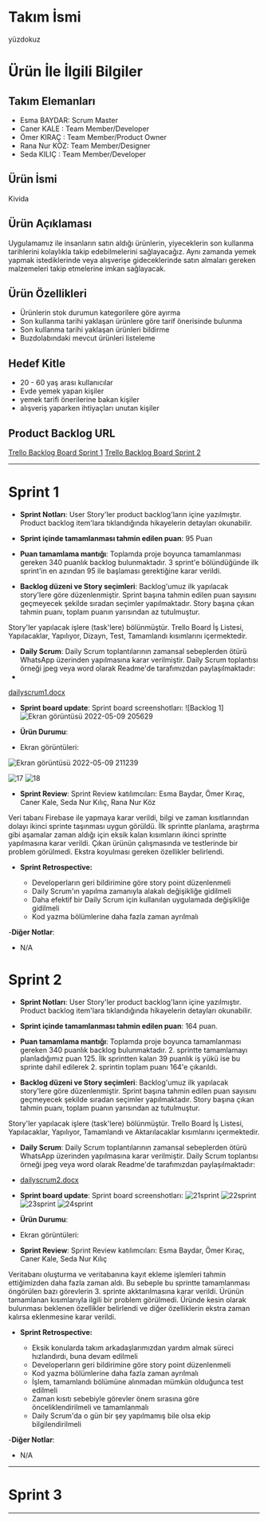 # **Takım İsmi**

yüzdokuz

# Ürün İle İlgili Bilgiler

## Takım Elemanları

- Esma  BAYDAR: Scrum Master
- Caner KALE  : Team Member/Developer
- Ömer KIRAÇ  : Team Member/Product Owner
- Rana Nur KÖZ: Team Member/Designer
- Seda KILIÇ  : Team Member/Developer

## Ürün İsmi

Kivida

## Ürün Açıklaması

Uygulamamız ile insanların satın aldığı ürünlerin, yiyeceklerin son kullanma tarihlerini kolaylıkla takip edebilmelerini sağlayacağız. Aynı zamanda yemek yapmak istediklerinde veya alışverişe gideceklerinde satın almaları gereken malzemeleri takip etmelerine imkan sağlayacak. 

## Ürün Özellikleri

- Ürünlerin stok durumun kategorilere göre ayırma
- Son kullanma tarihi yaklaşan ürünlere göre tarif önerisinde bulunma
- Son kullanma tarihi yaklaşan ürünleri bildirme
- Buzdolabındaki mevcut ürünleri listeleme

## Hedef Kitle

- 20 - 60 yaş arası kullanıcılar
- Evde yemek yapan kişiler
- yemek tarifi önerilerine bakan kişiler
- alışveriş yaparken ihtiyaçları unutan kişiler


## Product Backlog URL

[Trello Backlog Board Sprint 1](https://trello.com/b/qfyil4Ei/sprint-1)
[Trello Backlog Board Sprint 2](https://trello.com/b/9Mudu29z/sprint-2)

---

# Sprint 1

- **Sprint Notları**: User Story'ler product backlog'ların içine yazılmıştır. Product backlog item'lara tıklandığında hikayelerin detayları okunabilir.

- **Sprint içinde tamamlanması tahmin edilen puan**: 95 Puan

- **Puan tamamlama mantığı**: Toplamda proje boyunca tamamlanması gereken 340 puanlık backlog bulunmaktadır. 3 sprint'e bölündüğünde ilk sprint'in en azından 95 ile başlaması gerektiğine karar verildi.

- **Backlog düzeni ve Story seçimleri**: Backlog'umuz ilk yapılacak story'lere göre düzenlenmiştir. Sprint başına tahmin edilen puan sayısını geçmeyecek şekilde sıradan seçimler yapılmaktadır. Story başına çıkan tahmin puanı, toplam puanın yarısından az tutulmuştur. 

Story'ler yapılacak işlere (task'lere) bölünmüştür. Trello Board İş Listesi, Yapılacaklar, Yapılıyor, Dizayn, Test, Tamamlandı kısımlarını içermektedir.

- **Daily Scrum**: Daily Scrum toplantılarının zamansal sebeplerden ötürü WhatsApp üzerinden yapılmasına karar verilmiştir. Daily Scrum toplantısı örneği jpeg veya word olarak Readme'de tarafımızdan paylaşılmaktadır:
- 
[dailyscrum1.docx](https://github.com/kalecaner/StockControlApplication/files/8672102/dailyscrum1.docx)


- **Sprint board update**: Sprint board screenshotları: 
![Backlog 1]
![Ekran görüntüsü 2022-05-09 205629](https://user-images.githubusercontent.com/102364003/167469128-d98b710c-3ade-4389-8786-3c59e14e7a16.png)

- **Ürün Durumu**: 
- Ekran görüntüleri:

![Ekran görüntüsü 2022-05-09 211239](https://user-images.githubusercontent.com/102364003/168429871-6c861c7a-1dcb-4702-b3a9-d194c0c6b19a.png)

![17](https://user-images.githubusercontent.com/102364003/167476674-1f6929a1-ba31-4eaa-9ace-0e315955ab05.jpg)
![18](https://user-images.githubusercontent.com/102364003/167476686-ff12ec77-dd92-4506-af18-3d82c21dd8c5.jpg)

- **Sprint Review**: 
 Sprint Review katılımcıları: Esma Baydar, Ömer Kıraç, Caner Kale, Seda Nur Kılıç, Rana Nur Köz

Veri tabanı Firebase ile yapmaya karar verildi, bilgi ve zaman kısıtlarından dolayı ikinci sprinte taşınması uygun görüldü. İlk sprintte planlama, araştırma gibi aşamalar zaman aldığı için eksik kalan kısımların ikinci sprintte yapılmasına  karar verildi. Çıkan ürünün çalışmasında ve testlerinde bir problem görülmedi. Ekstra koyulması gereken özellikler belirlendi. 

- **Sprint Retrospective:**

  - Developerların geri bildirimine göre story point düzenlenmeli
  - Daily Scrum'ın yapılma zamanıyla alakalı değişikliğe gidilmeli
  - Daha efektif bir Daily Scrum için kullanılan uygulamada değişikliğe gidilmeli
  - Kod yazma bölümlerine daha fazla zaman ayrılmalı
  
-**Diğer Notlar**:
- N/A



# Sprint 2

- **Sprint Notları**: User Story'ler product backlog'ların içine yazılmıştır. Product backlog item'lara tıklandığında hikayelerin detayları okunabilir.

- **Sprint içinde tamamlanması tahmin edilen puan**: 164 puan.

- **Puan tamamlama mantığı**: Toplamda proje boyunca tamamlanması gereken 340 puanlık backlog bulunmaktadır. 2. sprintte tamamlamayı planladığımız puan 125.
İlk sprintten kalan 39 puanlık iş yükü ise bu sprinte dahil edilerek 2. sprintin toplam puanı 164'e çıkarıldı.

- **Backlog düzeni ve Story seçimleri**: Backlog'umuz ilk yapılacak story'lere göre düzenlenmiştir. Sprint başına tahmin edilen puan sayısını geçmeyecek şekilde sıradan seçimler yapılmaktadır. Story başına çıkan tahmin puanı, toplam puanın yarısından az tutulmuştur. 

Story'ler yapılacak işlere (task'lere) bölünmüştür. Trello Board İş Listesi, Yapılacaklar, Yapılıyor, Tamamlandı ve  Aktarılacaklar kısımlarını içermektedir.

- **Daily Scrum**: Daily Scrum toplantılarının zamansal sebeplerden ötürü WhatsApp üzerinden yapılmasına karar verilmiştir. Daily Scrum toplantısı örneği jpeg veya word olarak Readme'de tarafımızdan paylaşılmaktadır:
- [dailyscrum2.docx](https://github.com/kalecaner/StockControlApplication/files/8750222/dailyscrum2.docx)




- **Sprint board update**: Sprint board screenshotları: 
![21sprint](https://user-images.githubusercontent.com/102364003/169712540-5678a0e8-57d0-4a57-b4bb-b787e0282715.png)
![22sprint](https://user-images.githubusercontent.com/102364003/169712543-4775d01c-d53a-4372-a10b-05314658a6e5.png)
![23sprint](https://user-images.githubusercontent.com/102364003/169712548-693b6d19-faad-4dd8-9b5d-aeccd45775cb.png)
![24sprint](https://user-images.githubusercontent.com/102364003/169712553-ba52f770-7565-4ae7-832e-51092eee3f6c.png)


- **Ürün Durumu**: 
- Ekran görüntüleri:



- **Sprint Review**: 
 Sprint Review katılımcıları: Esma Baydar, Ömer Kıraç, Caner Kale, Seda Nur Kılıç

Veritabanı oluşturma ve veritabanına kayıt ekleme işlemleri tahmin ettiğimizden daha fazla zaman aldı. Bu sebeple bu sprintte tamamlanması öngörülen bazı görevlerin  3. sprinte akktarılmasına karar verildi. Ürünün tamamlanan kısımlarıyla ilgili bir problem görülmedi. Üründe kesin olarak bulunması beklenen özellikler belirlendi ve diğer özelliklerin ekstra zaman kalırsa eklenmesine karar verildi. 

- **Sprint Retrospective:**

  - Eksik konularda takım arkadaşlarımızdan yardım almak süreci hızlandırdı, buna devam edilmeli
  - Developerların geri bildirimine göre story point düzenlenmeli
  - Kod yazma bölümlerine daha fazla zaman ayrılmalı
  - İşlem, tamamlandı bölümüne alınmadan mümkün olduğunca test edilmeli
  - Zaman kısıtı sebebiyle görevler önem sırasına göre önceliklendirilmeli ve tamamlanmalı
  - Daily Scrum'da o gün bir şey yapılmamış bile olsa ekip bilgilendirilmeli
  
  
  
-**Diğer Notlar**:
- N/A


---

# Sprint 3


---
